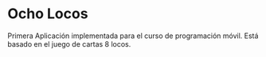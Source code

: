 # Ocho Locos
Primera Aplicación implementada para el curso de programación móvil.
Está basado en el juego de cartas 8 locos.

